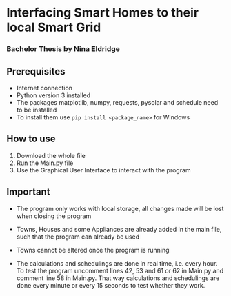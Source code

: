 # Interfacing Smart Homes to their local Smart Grid
### Bachelor Thesis by Nina Eldridge

## Prerequisites
* Internet connection
* Python version 3 installed
* The packages matplotlib, numpy, requests, pysolar and schedule need to be installed
* To install them use 
`pip install <package_name>` for Windows

## How to use
1. Download the whole file
2. Run the Main.py file
3. Use the Graphical User Interface to interact with the program

## Important
* The program only works with local storage, all changes made will be lost when closing 
  the program

* Towns, Houses and some Appliances are already added in the main file, such that
the program can already be used
  
* Towns cannot be altered once the program is running

* The calculations and schedulings are done in real time, i.e. every hour.
To test the program uncomment lines 42, 53 and 61 or 62 in Main.py and comment line
  58 in Main.py. That way calculations and schedulings are done every minute or every 15 seconds to test whether they work.
